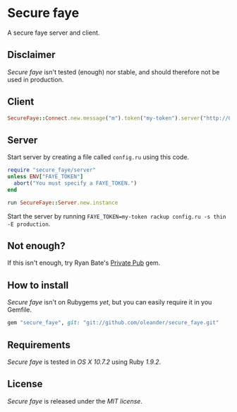 # Secure faye

A secure faye server and client.

## Disclaimer

*Secure faye* isn't tested (enough) nor stable, and should therefore not be used in production.

## Client

``` ruby
SecureFaye::Connect.new.message("m").token("my-token").server("http://0.0.0.0:9292/faye").channel("c").send!
```

## Server

Start server by creating a file called `config.ru` using this code.

``` ruby
require "secure_faye/server"
unless ENV["FAYE_TOKEN"]
  abort("You must specify a FAYE_TOKEN.")
end

run SecureFaye::Server.new.instance
```

Start the server by running `FAYE_TOKEN=my-token rackup config.ru -s thin -E production`.

## Not enough?

If this isn't enough, try Ryan Bate's [Private Pub](https://github.com/ryanb/private_pub) gem.

## How to install

*Secure faye* isn't on Rubygems *yet*, but you can easily require it in you Gemfile.

``` ruby
gem "secure_faye", git: "git://github.com/oleander/secure_faye.git"
```

## Requirements

*Secure faye* is tested in *OS X 10.7.2* using Ruby *1.9.2*.

## License

*Secure faye* is released under the *MIT license*.